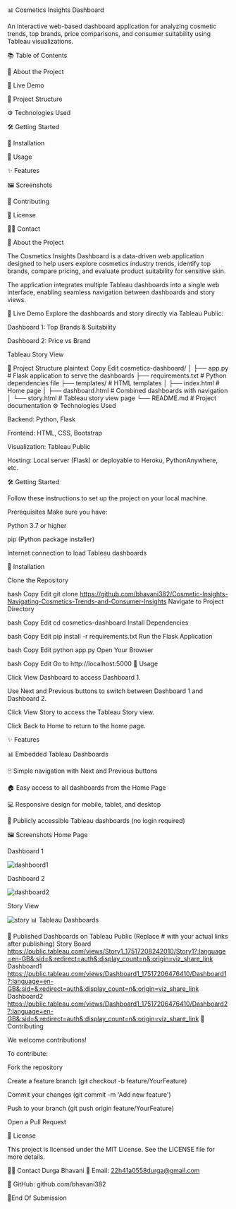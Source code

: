 📊 Cosmetics Insights Dashboard

An interactive web-based dashboard application for analyzing cosmetic trends, top brands, price comparisons, and consumer suitability using Tableau visualizations.

📚 Table of Contents

📢 About the Project

🚀 Live Demo

📂 Project Structure

⚙️ Technologies Used

🛠️ Getting Started

🔧 Installation

📌 Usage

✨ Features

🖼️ Screenshots

🤝 Contributing

📜 License

🙋‍♀️ Contact

📢 About the Project

The Cosmetics Insights Dashboard is a data-driven web application designed to help users explore cosmetics industry trends, identify top brands, compare pricing, and evaluate product suitability for sensitive skin.

The application integrates multiple Tableau dashboards into a single web interface, enabling seamless navigation between dashboards and story views.

🚀 Live Demo
Explore the dashboards and story directly via Tableau Public:

Dashboard 1: Top Brands & Suitability

Dashboard 2: Price vs Brand

Tableau Story View

📂 Project Structure
plaintext
Copy
Edit
cosmetics-dashboard/
│
├── app.py                # Flask application to serve the dashboards
├── requirements.txt      # Python dependencies file
├── templates/            # HTML templates
│   ├── index.html        # Home page
│   ├── dashboard.html    # Combined dashboards with navigation
│   └── story.html        # Tableau story view page
└── README.md             # Project documentation
⚙️ Technologies Used

Backend: Python, Flask

Frontend: HTML, CSS, Bootstrap

Visualization: Tableau Public

Hosting: Local server (Flask) or deployable to Heroku, PythonAnywhere, etc.

🛠️ Getting Started

Follow these instructions to set up the project on your local machine.

Prerequisites
Make sure you have:

Python 3.7 or higher

pip (Python package installer)

Internet connection to load Tableau dashboards

🔧 Installation

Clone the Repository

bash
Copy
Edit
git clone https://github.com/bhavani382/Cosmetic-Insights-Navigating-Cosmetics-Trends-and-Consumer-Insights
Navigate to Project Directory

bash
Copy
Edit
cd cosmetics-dashboard
Install Dependencies

bash
Copy
Edit
pip install -r requirements.txt
Run the Flask Application

bash
Copy
Edit
python app.py
Open Your Browser

bash
Copy
Edit
Go to http://localhost:5000
📌 Usage

Click View Dashboard to access Dashboard 1.

Use Next and Previous buttons to switch between Dashboard 1 and Dashboard 2.

Click View Story to access the Tableau Story view.

Click Back to Home to return to the home page.

✨ Features

📊 Embedded Tableau Dashboards

🖱️ Simple navigation with Next and Previous buttons

🏠 Easy access to all dashboards from the Home Page

💻 Responsive design for mobile, tablet, and desktop

🔗 Publicly accessible Tableau dashboards (no login required)

🖼️ Screenshots
Home Page

Dashboard 1

![dashboord1](https://github.com/user-attachments/assets/47e3ce86-99f2-40cb-90c1-15955c14a38c)

Dashboard 2

![dashboard2](https://github.com/user-attachments/assets/cf7fba90-0f0e-4cdb-9976-88ccb9c19b7a)

Story View

![story](https://github.com/user-attachments/assets/82e53cae-d64f-48ec-8af8-45dc7dacbe46)
📊 Tableau Dashboards

🔗 Published Dashboards on Tableau Public
(Replace # with your actual links after publishing)
Story Board
https://public.tableau.com/views/Story1_17517208242010/Story1?:language=en-GB&:sid=&:redirect=auth&:display_count=n&:origin=viz_share_link
Dashboard1
https://public.tableau.com/views/Dashboard1_17517206476410/Dashboard1?:language=en-GB&:sid=&:redirect=auth&:display_count=n&:origin=viz_share_link
Dashboard2
https://public.tableau.com/views/Dashboard1_17517206476410/Dashboard2?:language=en-GB&:sid=&:redirect=auth&:display_count=n&:origin=viz_share_link
🤝 Contributing

We welcome contributions!

To contribute:

Fork the repository

Create a feature branch (git checkout -b feature/YourFeature)

Commit your changes (git commit -m 'Add new feature')

Push to your branch (git push origin feature/YourFeature)

Open a Pull Request

📜 License

This project is licensed under the MIT License.
See the LICENSE file for more details.

🙋‍♀️ Contact
Durga Bhavani
📧 Email: 22h41a0558durga@gmail.com

🔗 GitHub: github.com/bhavani382


👋End Of Submission
